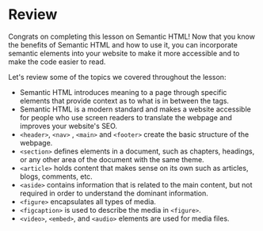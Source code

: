 Review
======

Congrats on completing this lesson on Semantic HTML! Now that you know the benefits of Semantic HTML and how to use it, you can incorporate semantic elements into your website to make it more accessible and to make the code easier to read.

Let's review some of the topics we covered throughout the lesson:

-   Semantic HTML introduces meaning to a page through specific elements that provide context as to what is in between the tags.
-   Semantic HTML is a modern standard and makes a website accessible for people who use screen readers to translate the webpage and improves your website's SEO.
-   `<header>`, `<nav>` , `<main>` and `<footer>` create the basic structure of the webpage.
-   `<section>` defines elements in a document, such as chapters, headings, or any other area of the document with the same theme.
-   `<article>` holds content that makes sense on its own such as articles, blogs, comments, etc.
-   `<aside>` contains information that is related to the main content, but not required in order to understand the dominant information.
-   `<figure>` encapsulates all types of media.
-   `<figcaption>` is used to describe the media in `<figure>`.
-   `<video>`, `<embed>`, and `<audio>` elements are used for media files.